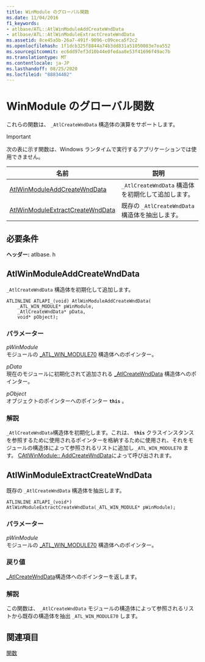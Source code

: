 ```yaml
---
title: WinModule のグローバル関数
ms.date: 11/04/2016
f1_keywords:
- atlbase/ATL::AtlWinModuleAddCreateWndData
- atlbase/ATL::AtlWinModuleExtractCreateWndData
ms.assetid: 8ce45a5b-26a7-491f-9096-c09ceca5f2c2
ms.openlocfilehash: 1f1dcb325f8844a74b3dd831a51050083e7ea552
ms.sourcegitcommit: ec6dd97ef3d10b44e0fedaa8e53f41696f49ac7b
ms.translationtype: MT
ms.contentlocale: ja-JP
ms.lasthandoff: 08/25/2020
ms.locfileid: "88834402"
---
```

# <a name="winmodule-global-functions"></a>WinModule のグローバル関数

これらの関数は、 `_AtlCreateWndData` 構造体の演算をサポートします。

> [!IMPORTANT]
> 次の表に示す関数は、Windows ランタイムで実行するアプリケーションでは使用できません。

|名前|説明|
|-|-|
|[AtlWinModuleAddCreateWndData](#atlwinmoduleaddcreatewnddata)|`_AtlCreateWndData` 構造体を初期化して追加します。|
|[AtlWinModuleExtractCreateWndData](#atlwinmoduleextractcreatewnddata)|既存の `_AtlCreateWndData` 構造体を抽出します。|

## <a name="requirements"></a>必要条件

**ヘッダー:** atlbase. h

## <a name="atlwinmoduleaddcreatewnddata"></a><a name="atlwinmoduleaddcreatewnddata"></a> AtlWinModuleAddCreateWndData

`_AtlCreateWndData` 構造体を初期化して追加します。

```
ATLINLINE ATLAPI_(void) AtlWinModuleAddCreateWndData(
    _ATL_WIN_MODULE* pWinModule,
    _AtlCreateWndData* pData,
    void* pObject);
```

### <a name="parameters"></a>パラメーター

*pWinModule*<br/>
モジュールの [_ATL_WIN_MODULE70](../../atl/reference/atl-win-module70-structure.md) 構造体へのポインター。

*pData*<br/>
現在のモジュールに初期化されて追加される [_AtlCreateWndData](../../atl/reference/atlcreatewnddata-structure.md) 構造体へのポインター。

*pObject*<br/>
オブジェクトのポインターへのポインター **`this`** 。

### <a name="remarks"></a>解説

`_AtlCreateWndData`構造体を初期化します。これは、 **`this`** クラスインスタンスを参照するために使用されるポインターを格納するために使用され、それをモジュールの構造体によって参照されるリストに追加し `_ATL_WIN_MODULE70` ます。 [CAtlWinModule:: AddCreateWndData](catlwinmodule-class.md#addcreatewnddata)によって呼び出されます。

## <a name="atlwinmoduleextractcreatewnddata"></a><a name="atlwinmoduleextractcreatewnddata"></a> AtlWinModuleExtractCreateWndData

既存の `_AtlCreateWndData` 構造体を抽出します。

```
ATLINLINE ATLAPI_(void*) AtlWinModuleExtractCreateWndData(_ATL_WIN_MODULE* pWinModule);
```

### <a name="parameters"></a>パラメーター

*pWinModule*<br/>
モジュールの [_ATL_WIN_MODULE70](../../atl/reference/atl-win-module70-structure.md) 構造体へのポインター。

### <a name="return-value"></a>戻り値

[_AtlCreateWndData](../../atl/reference/atlcreatewnddata-structure.md)構造体へのポインターを返します。

### <a name="remarks"></a>解説

この関数は、 `_AtlCreateWndData` モジュールの構造体によって参照されるリストから既存の構造体を抽出 `_ATL_WIN_MODULE70` します。

## <a name="see-also"></a>関連項目

[関数](../../atl/reference/atl-functions.md)
